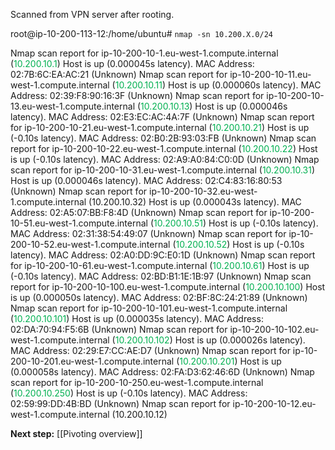 Scanned from VPN server after rooting.

root@ip-10-200-113-12:/home/ubuntu# `nmap -sn 10.200.X.0/24`

Nmap scan report for ip-10-200-10-1.eu-west-1.compute.internal 
(<font color="#00b050">10.200.10.1</font>)
Host is up (0.000045s latency).
MAC Address: 02:7B:6C:EA:AC:21 (Unknown)
Nmap scan report for ip-10-200-10-11.eu-west-1.compute.internal (<font color="#00b050">10.200.10.11</font>)
Host is up (0.000060s latency).
MAC Address: 02:39:F8:90:16:3F (Unknown)
Nmap scan report for ip-10-200-10-13.eu-west-1.compute.internal 
(<font color="#00b050">10.200.10.13</font>)
Host is up (0.000046s latency).
MAC Address: 02:E3:EC:AC:4A:7F (Unknown)
Nmap scan report for ip-10-200-10-21.eu-west-1.compute.internal 
(<font color="#00b050">10.200.10.21</font>)
Host is up (-0.10s latency).
MAC Address: 02:B0:2B:93:03:FB (Unknown)
Nmap scan report for ip-10-200-10-22.eu-west-1.compute.internal 
(<font color="#00b050">10.200.10.22</font>)
Host is up (-0.10s latency).
MAC Address: 02:A9:A0:84:C0:0D (Unknown)
Nmap scan report for ip-10-200-10-31.eu-west-1.compute.internal 
(<font color="#00b050">10.200.10.31</font>)
Host is up (0.000046s latency).
MAC Address: 02:C4:83:16:80:53 (Unknown)
Nmap scan report for ip-10-200-10-32.eu-west-1.compute.internal (10.200.10.32)
Host is up (0.000043s latency).
MAC Address: 02:A5:07:BB:F8:4D (Unknown)
Nmap scan report for ip-10-200-10-51.eu-west-1.compute.internal 
(<font color="#00b050">10.200.10.51</font>)
Host is up (-0.10s latency).
MAC Address: 02:31:38:54:49:07 (Unknown)
Nmap scan report for ip-10-200-10-52.eu-west-1.compute.internal 
(<font color="#00b050">10.200.10.52</font>)
Host is up (-0.10s latency).
MAC Address: 02:A0:DD:9C:E0:1D (Unknown)
Nmap scan report for ip-10-200-10-61.eu-west-1.compute.internal 
(<font color="#00b050">10.200.10.61</font>)
Host is up (-0.10s latency).
MAC Address: 02:BD:B1:1E:1B:97 (Unknown)
Nmap scan report for ip-10-200-10-100.eu-west-1.compute.internal 
(<font color="#00b050">10.200.10.100</font>)
Host is up (0.000050s latency).
MAC Address: 02:BF:8C:24:21:89 (Unknown)
Nmap scan report for ip-10-200-10-101.eu-west-1.compute.internal 
(<font color="#00b050">10.200.10.101</font>)
Host is up (0.000035s latency).
MAC Address: 02:DA:70:94:F5:6B (Unknown)
Nmap scan report for ip-10-200-10-102.eu-west-1.compute.internal 
(<font color="#00b050">10.200.10.102</font>)
Host is up (0.000026s latency).
MAC Address: 02:29:E7:CC:AE:D7 (Unknown)
Nmap scan report for ip-10-200-10-201.eu-west-1.compute.internal 
(<font color="#00b050">10.200.10.201</font>)
Host is up (0.000058s latency).
MAC Address: 02:FA:D3:62:46:6D (Unknown)
Nmap scan report for ip-10-200-10-250.eu-west-1.compute.internal 
(<font color="#00b050">10.200.10.250</font>)
Host is up (-0.10s latency).
MAC Address: 02:59:99:DD:4B:BD (Unknown)
Nmap scan report for ip-10-200-10-12.eu-west-1.compute.internal (10.200.10.12)

**Next step:** [[Pivoting overview]]
